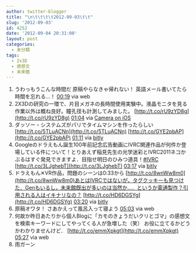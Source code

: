 ```yaml
---
author: twitter-blogger
title: "\n\t\t\t\t2012-09-03\t\t"
slug: '2012-09-03'
id: 4252
date: '2012-09-04 20:31:00'
layout: post
categories:
  - 未分類
tags:
  - 2x3D
  - 感想文
  - 未来館
---
```


<div xmlns:georss="http://www.georss.org/georss">

1.  <span><span>うわっもうこんな時間だ 原稿やらなきゃ帰れない！ 英語メール書いてたら時間を忘れる…！</span> <span>[<span>00:19</span>](http://twitter.com/o_ob/status/242582492094271488) <span>via web</span></span></span>
2.  <span><span>2X3Dの研究の一環で、片目メガネの長時間使用実験中。液晶モニタを見る作業以外は概ね良好。瞳孔径も計測してみました。 [http://t.co/rU9zYD8g](http://t.co/rU9zYD8g)</span> <span>[<span>01:04</span>](http://twitter.com/o_ob/status/242593800671883264) <span>via [Camera on iOS](http://www.apple.com)</span></span></span>
3.  <span><span>ダッソー・システムズがパリでタイムマシンを作ったらしい [http://t.co/5TLuACNn](http://t.co/5TLuACNn) [http://t.co/GYE2pbAP](http://t.co/GYE2pbAP)</span> <span>[<span>01:11</span>](http://twitter.com/o_ob/status/242595701622706176) <span>via [bitly](http://bitly.com)</span></span></span>
4.  <span><span>Googleのドラえもん誕生100年前記念広告動画にIVRC関連作品が何件か登場している件について！とりあえず稲見先生の光学迷彩とIVRC2011ネコかぶるはすぐ発見できますよ．目指せ明日のひみつ道具！[#IVRC](http://twitter.com/search?q=%23IVRC "#IVRC") [http://t.co/3LJghebT](http://t.co/3LJghebT)</span> <span>[<span>03:17</span>](http://twitter.com/o_ob/status/242627307708223488) <span>via [bitly](http://bitly.com)</span></span></span>
5.  <span><span>ドラえもん✕VR作品，問題のシーンは0:33から [http://t.co/8wnWw8m0](http://t.co/8wnWw8m0)あとはIVRCではないが，タグクッキーも見つけた．Genもいるし，未来館既出が多いのは当然か…．というか電通製作？引用される人はイキナリなの？ [http://t.co/HD6DGSYg](http://t.co/HD6DGSYg)</span> <span>[<span>03:20</span>](http://twitter.com/o_ob/status/242628239489646593) <span>via [bitly](http://bitly.com)</span></span></span>
6.  <span><span>原稿オワタ！ さあかえって風呂入って寝よう</span> <span>[<span>05:03</span>](http://twitter.com/o_ob/status/242654053966958592) <span>via web</span></span></span>
7.  <span><span>何故か昨日あたりから個人Blogに「カモのきょうだいクリとゴマ」の感想文を検索キーワードにしてやってくる人が急増した（笑） お役に立てるかどうかわかりませんけど． [http://t.co/emmXpkgt](http://t.co/emmXpkgt)</span> <span>[<span>05:27</span>](http://twitter.com/o_ob/status/242660158579306496) <span>via web</span></span></span>
8.  <span><span>雨ガーン</span></span>

</div>